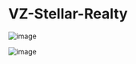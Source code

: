 # VZ-Stellar-Realty

![image](https://github.com/user-attachments/assets/c46b8d0d-d116-4764-bd39-c48a5a1dfd78)

![image](https://github.com/user-attachments/assets/5dc997c5-ff57-48f0-86b7-4b02b9062929)
